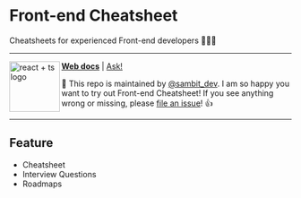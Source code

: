 # Front-end Cheatsheet

Cheatsheets for experienced Front-end developers 👨🏻‍💻

---

<a href="https://github.com/typescript-cheatsheets/react/issues/81">
  <img
    height="90"
    width="90"
    alt="react + ts logo"
    src="https://frontend-cheatsheets.vercel.app/img/react-v2.png"
    align="left"
  />
</a>

[**Web docs**](https://frontend-cheatsheets.vercel.app/) |
[Ask!](https://github.com/SAMBIT20/frontend-cheatsheets/issues/new)

:wave: This repo is maintained by [@sambit_dev](https://twitter.com/sambit_dev). I am so happy you want to try out Front-end Cheatsheet! If you see anything wrong or missing, please [file an issue](https://github.com/SAMBIT20/frontend-cheatsheets/issues/new)! :+1:

---

## Feature
- Cheatsheet
- Interview Questions
- Roadmaps